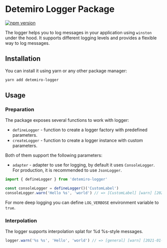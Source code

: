 # Detemiro Logger Package

[![npm version](https://badge.fury.io/js/detemiro-logger.svg)](https://badge.fury.io/js/detemiro-logger)

The logger helps you to log messages in your application using `winston` under the hood. 
It supports different logging levels and provides a flexible way to log messages.

## Installation

You can install it using yarn or any other package manager:

```bash
yarn add detemiro-logger
```

## Usage

### Preparation

The package exposes several functions to work with logger:

- `defineLogger` - function to create a logger factory with predefined parameters.
- `createLogger` - function to create a logger instance with custom parameters.

Both of them support the following parameters:

- `adapter` - adapter to use for logging, by default it uses `ConsoleLogger`. For production, it is recommended to use `JsonLogger`.

```typescript
import { defineLogger } from 'detemiro-logger'

const consoleLogger = defineLogger()('CustomLabel')
consoleLogger.warn('Hello %s', 'world') // => [CustomLabel] [warn] [2021-01-01T00:00:00.000Z] Hello world
```

For more deep logging you can define `LOG_VERBOSE` environment variable to `true`.

### Interpolation

The logger supports interpolation splat for %d %s-style messages.

```typescript
logger.warn('%s %s', 'Hello', 'world') // => [general] [warn] [2021-01-01T00:00:00.000Z] Hello world
```
